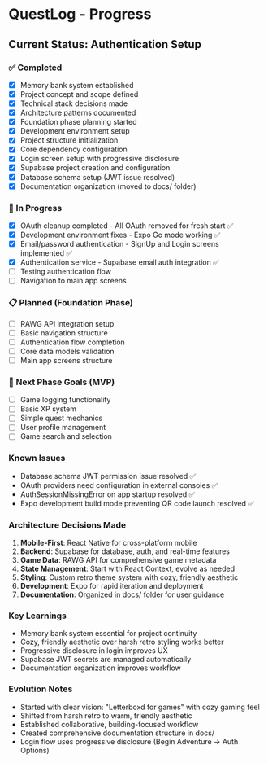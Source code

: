 # QuestLog - Progress

## Current Status: Authentication Setup

### ✅ Completed
- [x] Memory bank system established
- [x] Project concept and scope defined
- [x] Technical stack decisions made
- [x] Architecture patterns documented
- [x] Foundation phase planning started
- [x] Development environment setup
- [x] Project structure initialization
- [x] Core dependency configuration
- [x] Login screen setup with progressive disclosure
- [x] Supabase project creation and configuration
- [x] Database schema setup (JWT issue resolved)
- [x] Documentation organization (moved to docs/ folder)

### 🔄 In Progress  
- [x] OAuth cleanup completed - All OAuth removed for fresh start ✅
- [x] Development environment fixes - Expo Go mode working ✅
- [x] Email/password authentication - SignUp and Login screens implemented ✅
- [x] Authentication service - Supabase email auth integration ✅
- [ ] Testing authentication flow
- [ ] Navigation to main app screens

### 📋 Planned (Foundation Phase)
- [ ] RAWG API integration setup
- [ ] Basic navigation structure
- [ ] Authentication flow completion
- [ ] Core data models validation
- [ ] Main app screens structure

### 🎯 Next Phase Goals (MVP)
- [ ] Game logging functionality
- [ ] Basic XP system
- [ ] Simple quest mechanics
- [ ] User profile management
- [ ] Game search and selection

### Known Issues
- Database schema JWT permission issue resolved ✅
- OAuth providers need configuration in external consoles ✅  
- AuthSessionMissingError on app startup resolved ✅
- Expo development build mode preventing QR code launch resolved ✅

### Architecture Decisions Made
1. **Mobile-First**: React Native for cross-platform mobile
2. **Backend**: Supabase for database, auth, and real-time features
3. **Game Data**: RAWG API for comprehensive game metadata
4. **State Management**: Start with React Context, evolve as needed
5. **Styling**: Custom retro theme system with cozy, friendly aesthetic
6. **Development**: Expo for rapid iteration and deployment
7. **Documentation**: Organized in docs/ folder for user guidance

### Key Learnings
- Memory bank system essential for project continuity
- Cozy, friendly aesthetic over harsh retro styling works better
- Progressive disclosure in login improves UX
- Supabase JWT secrets are managed automatically
- Documentation organization improves workflow

### Evolution Notes
- Started with clear vision: "Letterboxd for games" with cozy gaming feel
- Shifted from harsh retro to warm, friendly aesthetic
- Established collaborative, building-focused workflow
- Created comprehensive documentation structure in docs/
- Login flow uses progressive disclosure (Begin Adventure → Auth Options)